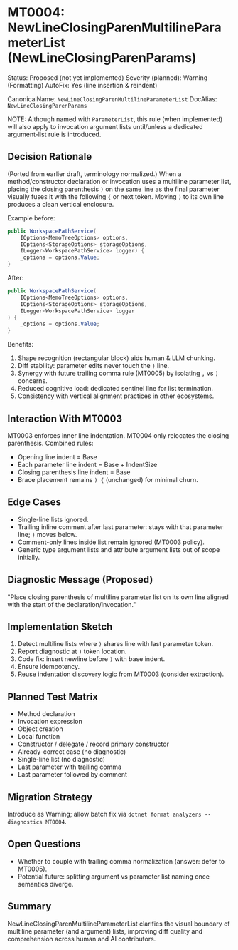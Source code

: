 # MT0004: NewLineClosingParenMultilineParameterList (NewLineClosingParenParams)

Status: Proposed (not yet implemented)
Severity (planned): Warning (Formatting)
AutoFix: Yes (line insertion & reindent)

CanonicalName: `NewLineClosingParenMultilineParameterList`
DocAlias: `NewLineClosingParenParams`

NOTE: Although named with `ParameterList`, this rule (when implemented) will also apply to invocation argument lists until/unless a dedicated argument-list rule is introduced.

## Decision Rationale
(Ported from earlier draft, terminology normalized.)
When a method/constructor declaration or invocation uses a multiline parameter list, placing the closing parenthesis `)` on the same line as the final parameter visually fuses it with the following `{` or next token. Moving `)` to its own line produces a clean vertical enclosure.

Example before:
```csharp
public WorkspacePathService(
    IOptions<MemoTreeOptions> options,
    IOptions<StorageOptions> storageOptions,
    ILogger<WorkspacePathService> logger) {
    _options = options.Value;
}
```
After:
```csharp
public WorkspacePathService(
    IOptions<MemoTreeOptions> options,
    IOptions<StorageOptions> storageOptions,
    ILogger<WorkspacePathService> logger
) {
    _options = options.Value;
}
```
Benefits:
1. Shape recognition (rectangular block) aids human & LLM chunking.
2. Diff stability: parameter edits never touch the `)` line.
3. Synergy with future trailing comma rule (MT0005) by isolating `,` vs `)` concerns.
4. Reduced cognitive load: dedicated sentinel line for list termination.
5. Consistency with vertical alignment practices in other ecosystems.

## Interaction With MT0003
MT0003 enforces inner line indentation. MT0004 only relocates the closing parenthesis. Combined rules:
- Opening line indent = Base
- Each parameter line indent = Base + IndentSize
- Closing parenthesis line indent = Base
- Brace placement remains `) {` (unchanged) for minimal churn.

## Edge Cases
- Single-line lists ignored.
- Trailing inline comment after last parameter: stays with that parameter line; `)` moves below.
- Comment-only lines inside list remain ignored (MT0003 policy).
- Generic type argument lists and attribute argument lists out of scope initially.

## Diagnostic Message (Proposed)
"Place closing parenthesis of multiline parameter list on its own line aligned with the start of the declaration/invocation."

## Implementation Sketch
1. Detect multiline lists where `)` shares line with last parameter token.
2. Report diagnostic at `)` token location.
3. Code fix: insert newline before `)` with base indent.
4. Ensure idempotency.
5. Reuse indentation discovery logic from MT0003 (consider extraction).

## Planned Test Matrix
- Method declaration
- Invocation expression
- Object creation
- Local function
- Constructor / delegate / record primary constructor
- Already-correct case (no diagnostic)
- Single-line list (no diagnostic)
- Last parameter with trailing comma
- Last parameter followed by comment

## Migration Strategy
Introduce as Warning; allow batch fix via `dotnet format analyzers --diagnostics MT0004`.

## Open Questions
- Whether to couple with trailing comma normalization (answer: defer to MT0005).
- Potential future: splitting argument vs parameter list naming once semantics diverge.

## Summary
NewLineClosingParenMultilineParameterList clarifies the visual boundary of multiline parameter (and argument) lists, improving diff quality and comprehension across human and AI contributors.
